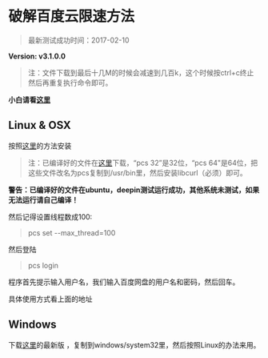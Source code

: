 # 破解百度云限速方法

> 最新测试成功时间：2017-02-10

**Version: v3.1.0.0**

>注：文件下载到最后十几M的时候会减速到几百k，这个时候按ctrl+c终止然后再重复执行命令即可。

**小白请看[这里](http://tieba.baidu.com/p/4922742135)**

## Linux & OSX

按照[这里](https://github.com/GangZhuo/BaiduPCS)的方法安装

> 注：已编译好的文件在[这里](https://tpedutw-my.sharepoint.com/personal/redapple0204_tp_edu_tw/_layouts/15/onedrive.aspx?id=%2fpersonal%2fredapple0204_tp_edu_tw%2fDocuments%2f%E5%88%86%E4%BA%AB%2ftmp&FolderCTID=0x012000A5CA3BE026B1014B9EB822D90151DA44)下载，“pcs 32”是32位，“pcs 64"是64位，把这些文件改名为pcs复制到/usr/bin里，然后安装libcurl（必须）即可。

**警告：已编译好的文件在ubuntu，deepin测试运行成功，其他系统未测试，如果无法运行请自己编译！**

然后记得设置线程数成100:

>pcs set --max_thread=100

然后登陆

>pcs login

程序首先提示输入用户名，我们输入百度网盘的用户名和密码，然后回车。

具体使用方式看上面的地址
## Windows

下载[这里](https://github.com/GangZhuo/BaiduPCS/releases)的最新版 ，复制到windows/system32里，然后按照Linux的办法来用。
